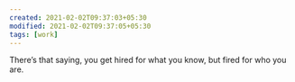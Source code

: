 ```yaml
---
created: 2021-02-02T09:37:03+05:30
modified: 2021-02-02T09:37:05+05:30
tags: [work]
---
```


There’s that saying, you get hired for what you know, but fired for who you are.
